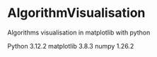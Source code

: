 # AlgorithmVisualisation
Algorithms visualisation in matplotlib with python

Python          3.12.2
matplotlib      3.8.3
numpy           1.26.2